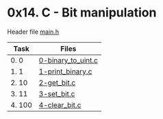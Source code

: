 # 0x14. C - Bit manipulation

Header file [main.h](./main.h)

|Task|Files|
|----|-----|
|0. 0|[0-binary_to_uint.c](./0-binary_to_uint.c)|
|1. 1|[1-print_binary.c](./1-print_binary.c)|
|2. 10|[2-get_bit.c](./2-get_bit.c)|
|3. 11|[3-set_bit.c](./3-set_bit.c)|
|4. 100|[4-clear_bit.c](./4-clear_bit.c)|

